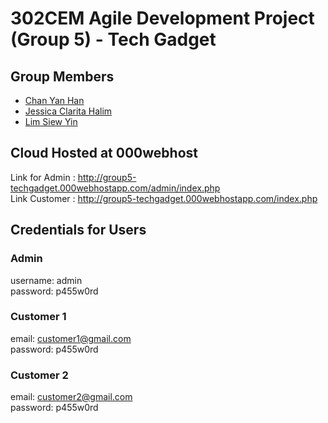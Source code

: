 # 302CEM Agile Development Project (Group 5) - Tech Gadget

## Group Members
- [Chan Yan Han](https://github.com/big-fish-00)
- [Jessica Clarita Halim](https://github.com/jessicaclarita)
- [Lim Siew Yin](https://github.com/Lim-Siew-Yin)

## Cloud Hosted at 000webhost
Link for Admin : http://group5-techgadget.000webhostapp.com/admin/index.php \
Link Customer : http://group5-techgadget.000webhostapp.com/index.php

## Credentials for Users
### Admin
username: admin \
password: p455w0rd

### Customer 1
email: customer1@gmail.com \
password: p455w0rd

### Customer 2
email: customer2@gmail.com \
password: p455w0rd

